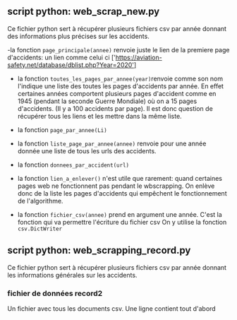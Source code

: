 





## script python: web_scrap_new.py

Ce fichier python sert à récupérer plusieurs fichiers csv par année donnant des informations plus précises sur les accidents.

-la fonction `page_principale(annee)` renvoie juste le lien de la premiere page d'accidents: un lien comme celui ci ['https://aviation-safety.net/database/dblist.php?Year=2020']

- la fonction `toutes_les_pages_par_annee(year)`renvoie comme son nom l'indique une liste des toutes les pages d'accidents par année. En effet certaines années comportent plusieurs pages d'accident comme en 1945 (pendant la seconde Guerre Mondiale) où on a 15 pages d'accidents. (Il y a 100 accidents par page). Il est donc question de récupérer tous les liens et les mettre dans la même liste.

- la fonction `page_par_annee(Li)`


- la fonction `liste_page_par_annee(annee)` renvoie pour une année donnée une liste de tous les urls des accidents.

- la fonction `donnees_par_accident(url)` 

- la fonction `lien_a_enlever()` n'est utile que rarement: quand certaines pages web ne fonctionnent pas pendant le wbscrapping. On enlève donc de la liste les pages d'accidents qui empêchent le fonctionnement de l'algorithme.



- la fonction `fichier_csv(annee)` prend en argument une année. C'est la fonction qui va permettre l'écriture du fichier csv 
On y utilise la fonction `csv.DictWriter`

## script python: web_scrapping_record.py

Ce fichier python sert à récupérer plusieurs fichiers csv par année donnant les informations générales sur les accidents.




### fichier de données record2

Un fichier avec tous les documents csv.
Une ligne contient tout d'abord 
